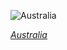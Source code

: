 
![Australia](https://www.gstatic.com/prettyearth/assets/full/2402.jpg)

*[Australia](https://www.google.com/maps/@-30.526899,137.564588,14z/data=!3m1!1e3)*
